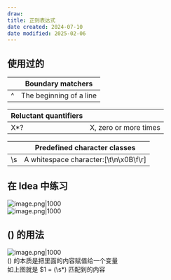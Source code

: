 ```yaml
---
draw:
title: 正则表达式
date created: 2024-07-10
date modified: 2025-02-06
---
```


## 使用过的

|     | Boundary matchers       |
| --- | ----------------------- |
| ^   | The beginning of a line |

| Reluctant quantifiers |                       |
| --------------------- | --------------------- |
| X*?                   | X, zero or more times |

|     | Predefined character classes            |
| --- | --------------------------------------- |
| \s  | A whitespace character:[\t\n\x0B\f\r]|

## 在 Idea 中练习

![image.png|1000](https://imagehosting4picgo.oss-cn-beijing.aliyuncs.com/imagehosting/fix-dir%2Fpicgo%2Fpicgo-clipboard-images%2F2024%2F06%2F13%2F17-03-41-15082d8f9fb43c3d497bdfc061b1f764-20240613170340-74a02c.png)  
![image.png|1000](https://imagehosting4picgo.oss-cn-beijing.aliyuncs.com/imagehosting/fix-dir%2Fpicgo%2Fpicgo-clipboard-images%2F2024%2F06%2F13%2F17-03-51-94ac4f5700dcf1214093da25642d99ef-20240613170351-75ffd6.png)

## () 的用法

![image.png|1000](https://imagehosting4picgo.oss-cn-beijing.aliyuncs.com/imagehosting/fix-dir%2Fpicgo%2Fpicgo-clipboard-images%2F2024%2F06%2F17%2F15-33-02-5031c448bc762e786c6c0d480eea5563-20240617153301-546aff.png)  
() 的本质是把里面的内容赋值给一个变量  
如上图就是 $1 = (\s*) 匹配到的内容
